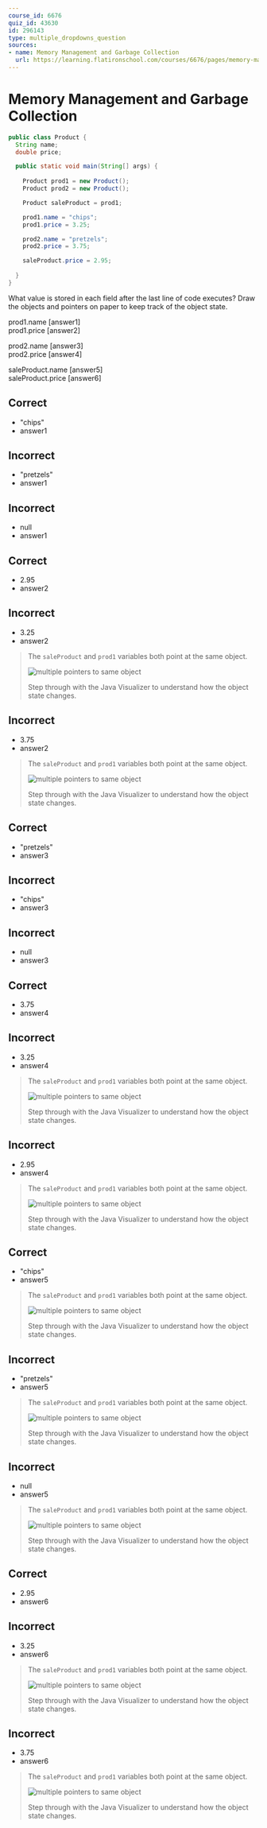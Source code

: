 ```yaml
---
course_id: 6676
quiz_id: 43630
id: 296143
type: multiple_dropdowns_question
sources:
- name: Memory Management and Garbage Collection
  url: https://learning.flatironschool.com/courses/6676/pages/memory-management-and-garbage-collection
---
```


# Memory Management and Garbage Collection

```java
public class Product {
  String name;
  double price;

  public static void main(String[] args) {
      
    Product prod1 = new Product();
    Product prod2 = new Product();

    Product saleProduct = prod1;

    prod1.name = "chips";
    prod1.price = 3.25;

    prod2.name = "pretzels";
    prod2.price = 3.75;

    saleProduct.price = 2.95;
   
  }
}
```

What value is stored in each field after the last line of code executes?
Draw the objects and pointers on paper to keep track of the object state.

prod1.name [answer1]  
prod1.price [answer2]

prod2.name [answer3]  
prod2.price [answer4]

saleProduct.name [answer5]  
saleProduct.price [answer6]

## Correct

- "chips"
- answer1

## Incorrect

- "pretzels"
- answer1

## Incorrect

- null
- answer1

## Correct

- 2.95
- answer2

## Incorrect

- 3.25
- answer2

> The `saleProduct` and `prod1` variables both point at the same object.
> 
> ![multiple pointers to same object](https://curriculum-content.s3.amazonaws.com/6676/java-mod2-oop-fundamentals/quiz2_q07.png)
> 
> Step through with the Java Visualizer to understand how the object state changes.

## Incorrect

- 3.75
- answer2

> The `saleProduct` and `prod1` variables both point at the same object.
> 
> ![multiple pointers to same object](https://curriculum-content.s3.amazonaws.com/6676/java-mod2-oop-fundamentals/quiz2_q07.png)
> 
> Step through with the Java Visualizer to understand how the object state changes.

## Correct

- "pretzels"
- answer3

## Incorrect

- "chips"
- answer3

## Incorrect

- null
- answer3

## Correct

- 3.75
- answer4

## Incorrect

- 3.25
- answer4

> The `saleProduct` and `prod1` variables both point at the same object.
> 
> ![multiple pointers to same object](https://curriculum-content.s3.amazonaws.com/6676/java-mod2-oop-fundamentals/quiz2_q07.png)
> 
> Step through with the Java Visualizer to understand how the object state changes.

## Incorrect

- 2.95
- answer4

> The `saleProduct` and `prod1` variables both point at the same object.
> 
> ![multiple pointers to same object](https://curriculum-content.s3.amazonaws.com/6676/java-mod2-oop-fundamentals/quiz2_q07.png)
> 
> Step through with the Java Visualizer to understand how the object state changes.

## Correct

- "chips"
- answer5

> The `saleProduct` and `prod1` variables both point at the same object.
>  
> ![multiple pointers to same object](https://curriculum-content.s3.amazonaws.com/6676/java-mod2-oop-fundamentals/quiz2_q07.png)
> 
> Step through with the Java Visualizer to understand how the object state changes.

## Incorrect

- "pretzels"
- answer5

> The `saleProduct` and `prod1` variables both point at the same object.
> 
> ![multiple pointers to same object](https://curriculum-content.s3.amazonaws.com/6676/java-mod2-oop-fundamentals/quiz2_q07.png)
> 
> Step through with the Java Visualizer to understand how the object state changes.

## Incorrect

- null
- answer5

> The `saleProduct` and `prod1` variables both point at the same object.
> 
> ![multiple pointers to same object](https://curriculum-content.s3.amazonaws.com/6676/java-mod2-oop-fundamentals/quiz2_q07.png)
> 
> Step through with the Java Visualizer to understand how the object state changes.

## Correct

- 2.95
- answer6


## Incorrect

- 3.25
- answer6

> The `saleProduct` and `prod1` variables both point at the same object.
> 
> ![multiple pointers to same object](https://curriculum-content.s3.amazonaws.com/6676/java-mod2-oop-fundamentals/quiz2_q07.png)
> 
> Step through with the Java Visualizer to understand how the object state changes.

## Incorrect

- 3.75
- answer6

> The `saleProduct` and `prod1` variables both point at the same object.
> 
> ![multiple pointers to same object](https://curriculum-content.s3.amazonaws.com/6676/java-mod2-oop-fundamentals/quiz2_q07.png)
> 
> Step through with the Java Visualizer to understand how the object state changes.
